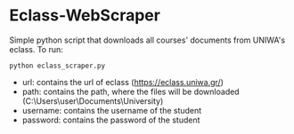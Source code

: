# Eclass-WebScraper
Simple python script that downloads all courses' documents from UNIWA's eclass.
To run:
```console
python eclass_scraper.py
```
* url: contains the url of eclass (https://eclass.uniwa.gr/)
* path: contains the path, where the files will be downloaded (C:\Users\user\Documents\University\)
* username: contains the username of the student
* password: contains the password of the student
